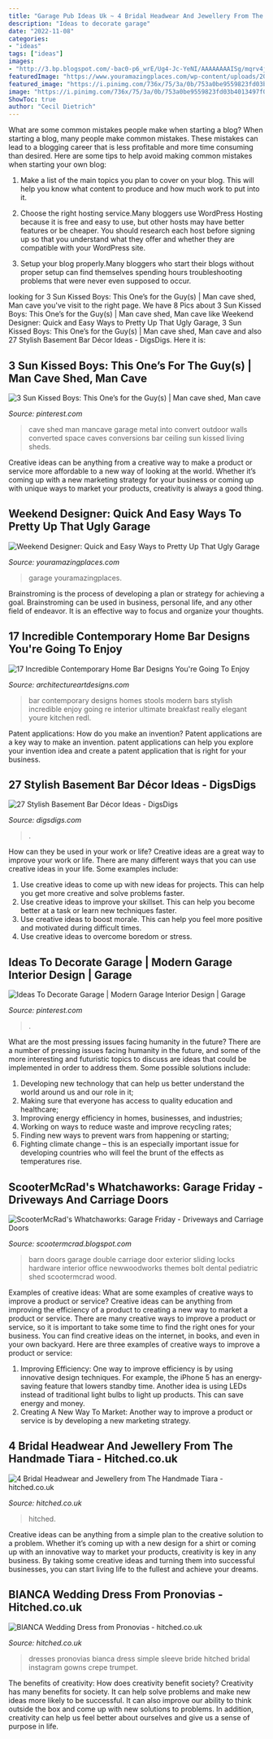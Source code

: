 ```yaml
---
title: "Garage Pub Ideas Uk ~ 4 Bridal Headwear And Jewellery From The Handmade Tiara"
description: "Ideas to decorate garage"
date: "2022-11-08"
categories:
- "ideas"
tags: ["ideas"]
images:
- "http://3.bp.blogspot.com/-bac0-p6_wrE/Ug4-Jc-YeNI/AAAAAAAAISg/mqrv4jeYbyI/s1600/double_doors_old_school.jpg"
featuredImage: "https://www.youramazingplaces.com/wp-content/uploads/2015/02/traditional-garage-and-shed2.jpg"
featured_image: "https://i.pinimg.com/736x/75/3a/0b/753a0be9559823fd03b4013497f05d2a.jpg"
image: "https://i.pinimg.com/736x/75/3a/0b/753a0be9559823fd03b4013497f05d2a.jpg"
ShowToc: true
author: "Cecil Dietrich"
---
```



What are some common mistakes people make when starting a blog?
When starting a blog, many people make common mistakes. These mistakes can lead to a blogging career that is less profitable and more time consuming than desired. Here are some tips to help avoid making common mistakes when starting your own blog:
1. Make a list of the main topics you plan to cover on your blog. This will help you know what content to produce and how much work to put into it.

2. Choose the right hosting service.Many bloggers use WordPress Hosting because it is free and easy to use, but other hosts may have better features or be cheaper. You should research each host before signing up so that you understand what they offer and whether they are compatible with your WordPress site.

3. Setup your blog properly.Many bloggers who start their blogs without proper setup can find themselves spending hours troubleshooting problems that were never even supposed to occur.

	

		
looking for 3 Sun Kissed Boys: This One’s for the Guy(s) | Man cave shed, Man cave you've visit to the right page. We have 8 Pics about 3 Sun Kissed Boys: This One’s for the Guy(s) | Man cave shed, Man cave like Weekend Designer: Quick and Easy Ways to Pretty Up That Ugly Garage, 3 Sun Kissed Boys: This One’s for the Guy(s) | Man cave shed, Man cave and also 27 Stylish Basement Bar Décor Ideas - DigsDigs. Here it is:
		
    
## 3 Sun Kissed Boys: This One’s For The Guy(s) | Man Cave Shed, Man Cave

<img loading=lazy src="https://i.pinimg.com/736x/fa/5a/6a/fa5a6ad77764df859e5cf8697726bec1--man-cave-shed-tiny-man-cave.jpg" onerror="this.onerror=null;this.src='https://tse3.mm.bing.net/th?id=OIP.7dTiEpbMQBI-ihJ6ztxVhAHaLJ&amp;pid=15.1';" alt="3 Sun Kissed Boys: This One’s for the Guy(s) | Man cave shed, Man cave">

_Source: pinterest.com_

>cave shed man mancave garage metal into convert outdoor walls converted space caves conversions bar ceiling sun kissed living sheds. 

	

Creative ideas can be anything from a creative way to make a product or service more affordable to a new way of looking at the world. Whether it’s coming up with a new marketing strategy for your business or coming up with unique ways to market your products, creativity is always a good thing.

    
## Weekend Designer: Quick And Easy Ways To Pretty Up That Ugly Garage

<img loading=lazy src="https://www.youramazingplaces.com/wp-content/uploads/2015/02/traditional-garage-and-shed2.jpg" onerror="this.onerror=null;this.src='https://tse3.mm.bing.net/th?id=OIP.dNIwo1nPuvuXlqOxI0VxGwHaE8&amp;pid=15.1';" alt="Weekend Designer: Quick and Easy Ways to Pretty Up That Ugly Garage">

_Source: youramazingplaces.com_

>garage youramazingplaces. 

	

Brainstroming is the process of developing a plan or strategy for achieving a goal. Brainstroming can be used in business, personal life, and any other field of endeavor. It is an effective way to focus and organize your thoughts.

    
## 17 Incredible Contemporary Home Bar Designs You&#039;re Going To Enjoy

<img loading=lazy src="http://www.architectureartdesigns.com/wp-content/uploads/2015/08/17-Incredible-Contemporary-Home-Bar-Designs-Youre-Going-To-Enjoy-3.jpg" onerror="this.onerror=null;this.src='https://tse2.mm.bing.net/th?id=OIP.-9xpVPb1Wu6KKU29jPP2FwHaE8&amp;pid=15.1';" alt="17 Incredible Contemporary Home Bar Designs You&#039;re Going To Enjoy">

_Source: architectureartdesigns.com_

>bar contemporary designs homes stools modern bars stylish incredible enjoy going re interior ultimate breakfast really elegant youre kitchen redl. 

	

Patent applications: How do you make an invention?
Patent applications are a key way to make an invention. patent applications can help you explore your invention idea and create a patent application that is right for your business.

    
## 27 Stylish Basement Bar Décor Ideas - DigsDigs

<img loading=lazy src="https://www.digsdigs.com/photos/12-basement-bar-with-a-brick-backsplash-and-open-shelving.jpg" onerror="this.onerror=null;this.src='https://tse3.mm.bing.net/th?id=OIP.wXLqyTWe7a1VQqzXbcFR_wHaJ4&amp;pid=15.1';" alt="27 Stylish Basement Bar Décor Ideas - DigsDigs">

_Source: digsdigs.com_

>. 

	

How can they be used in your work or life?
Creative ideas are a great way to improve your work or life. There are many different ways that you can use creative ideas in your life. Some examples include: 
1. Use creative ideas to come up with new ideas for projects. This can help you get more creative and solve problems faster. 
2. Use creative ideas to improve your skillset. This can help you become better at a task or learn new techniques faster. 
3. Use creative ideas to boost morale. This can help you feel more positive and motivated during difficult times. 
4. Use creative ideas to overcome boredom or stress.

    
## Ideas To Decorate Garage | Modern Garage Interior Design | Garage

<img loading=lazy src="https://i.pinimg.com/736x/75/3a/0b/753a0be9559823fd03b4013497f05d2a.jpg" onerror="this.onerror=null;this.src='https://tse3.mm.bing.net/th?id=OIP.r4YlrEhqutHAUVZ4uuwznwHaLH&amp;pid=15.1';" alt="Ideas To Decorate Garage | Modern Garage Interior Design | Garage">

_Source: pinterest.com_

>. 

	

What are the most pressing issues facing humanity in the future?
There are a number of pressing issues facing humanity in the future, and some of the more interesting and futuristic topics to discuss are ideas that could be implemented in order to address them. Some possible solutions include: 
1) Developing new technology that can help us better understand the world around us and our role in it; 
2) Making sure that everyone has access to quality education and healthcare; 
3) Improving energy efficiency in homes, businesses, and industries; 
4) Working on ways to reduce waste and improve recycling rates; 
5) Finding new ways to prevent wars from happening or starting; 
6) Fighting climate change – this is an especially important issue for developing countries who will feel the brunt of the effects as temperatures rise.

    
## ScooterMcRad&#039;s Whatchaworks: Garage Friday - Driveways And Carriage Doors

<img loading=lazy src="http://3.bp.blogspot.com/-bac0-p6_wrE/Ug4-Jc-YeNI/AAAAAAAAISg/mqrv4jeYbyI/s1600/double_doors_old_school.jpg" onerror="this.onerror=null;this.src='https://tse1.mm.bing.net/th?id=OIP.n3JHaNUTIIND7RzFObVi9QHaHO&amp;pid=15.1';" alt="ScooterMcRad&#039;s Whatchaworks: Garage Friday - Driveways and Carriage Doors">

_Source: scootermcrad.blogspot.com_

>barn doors garage double carriage door exterior sliding locks hardware interior office newwoodworks themes bolt dental pediatric shed scootermcrad wood. 

	

Examples of creative ideas: What are some examples of creative ways to improve a product or service?
Creative ideas can be anything from improving the efficiency of a product to creating a new way to market a product or service. There are many creative ways to improve a product or service, so it is important to take some time to find the right ones for your business. You can find creative ideas on the internet, in books, and even in your own backyard. Here are three examples of creative ways to improve a product or service: 
1. Improving Efficiency: One way to improve efficiency is by using innovative design techniques. For example, the iPhone 5 has an energy-saving feature that lowers standby time. Another idea is using LEDs instead of traditional light bulbs to light up products. This can save energy and money. 
2. Creating A New Way To Market: Another way to improve a product or service is by developing a new marketing strategy.

    
## 4 Bridal Headwear And Jewellery From The Handmade Tiara - Hitched.co.uk

<img loading=lazy src="https://cdn0.hitched.co.uk/cat/bridal-headwear-and-jewellery/the-handmade-tiara/4--mfvo422315.jpg" onerror="this.onerror=null;this.src='https://tse3.mm.bing.net/th?id=OIP.iRypVUCcJ5TWO3Sz7yE0lgHaKj&amp;pid=15.1';" alt="4 Bridal Headwear and Jewellery from The Handmade Tiara - hitched.co.uk">

_Source: hitched.co.uk_

>hitched. 

	

Creative ideas can be anything from a simple plan to the creative solution to a problem. Whether it’s coming up with a new design for a shirt or coming up with an innovative way to market your products, creativity is key in any business. By taking some creative ideas and turning them into successful businesses, you can start living life to the fullest and achieve your dreams.

    
## BIANCA Wedding Dress From Pronovias - Hitched.co.uk

<img loading=lazy src="https://cdn0.hitched.co.uk/cat/wedding-dresses/pronovias/bianca--mfvo319625.jpg" onerror="this.onerror=null;this.src='https://tse2.mm.bing.net/th?id=OIP.yemuFE7JuoOi5KxhiWVmXwHaKe&amp;pid=15.1';" alt="BIANCA Wedding Dress from Pronovias - hitched.co.uk">

_Source: hitched.co.uk_

>dresses pronovias bianca dress simple sleeve bride hitched bridal instagram gowns crepe trumpet. 

	

The benefits of creativity: How does creativity benefit society?
Creativity has many benefits for society. It can help solve problems and make new ideas more likely to be successful. It can also improve our ability to think outside the box and come up with new solutions to problems. In addition, creativity can help us feel better about ourselves and give us a sense of purpose in life.

